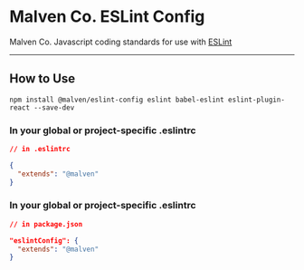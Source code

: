 # Malven Co. ESLint Config 
Malven Co. Javascript coding standards for use with [ESLint](http://eslint.org)

---

## How to Use

```
npm install @malven/eslint-config eslint babel-eslint eslint-plugin-react --save-dev
```

### In your global or project-specific .eslintrc

```json
// in .eslintrc

{
  "extends": "@malven"
}
```

### In your global or project-specific .eslintrc

```json
// in package.json

"eslintConfig": {
  "extends": "@malven"
}
```
